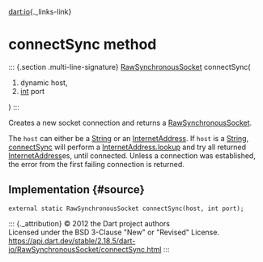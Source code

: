 [dart:io](../../dart-io/dart-io-library){._links-link}

connectSync method
==================

::: {.section .multi-line-signature}
[RawSynchronousSocket](../rawsynchronoussocket-class) connectSync(

1.  dynamic host,
2.  [int](../../dart-core/int-class) port

)
:::

Creates a new socket connection and returns a
[RawSynchronousSocket](../rawsynchronoussocket-class).

The `host` can either be a [String](../../dart-core/string-class) or an
[InternetAddress](../internetaddress-class). If `host` is a
[String](../../dart-core/string-class), [connectSync](connectsync) will
perform a [InternetAddress.lookup](../internetaddress/lookup) and try
all returned [InternetAddress](../internetaddress-class)es, until
connected. Unless a connection was established, the error from the first
failing connection is returned.

Implementation {#source}
--------------

``` {.language-dart data-language="dart"}
external static RawSynchronousSocket connectSync(host, int port);
```

::: {._attribution}
© 2012 the Dart project authors\
Licensed under the BSD 3-Clause \"New\" or \"Revised\" License.\
<https://api.dart.dev/stable/2.18.5/dart-io/RawSynchronousSocket/connectSync.html>
:::
